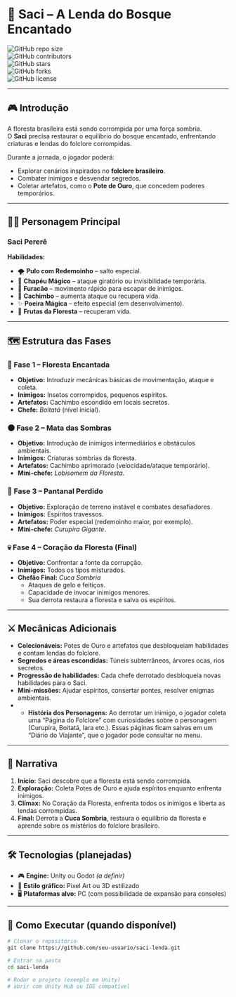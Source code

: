 # 🌿 Saci – A Lenda do Bosque Encantado  

![GitHub repo size](https://img.shields.io/github/repo-size/seu-usuario/saci-lenda)  
![GitHub contributors](https://img.shields.io/github/contributors/seu-usuario/saci-lenda)  
![GitHub stars](https://img.shields.io/github/stars/seu-usuario/saci-lenda?style=social)  
![GitHub forks](https://img.shields.io/github/forks/seu-usuario/saci-lenda?style=social)  
![GitHub license](https://img.shields.io/github/license/seu-usuario/saci-lenda)  

---

## 🎮 Introdução  
A floresta brasileira está sendo corrompida por uma força sombria.  
O **Saci** precisa restaurar o equilíbrio do bosque encantado, enfrentando criaturas e lendas do folclore corrompidas.  

Durante a jornada, o jogador poderá:  
- Explorar cenários inspirados no **folclore brasileiro**.  
- Combater inimigos e desvendar segredos.  
- Coletar artefatos, como o **Pote de Ouro**, que concedem poderes temporários.  

---

## 🧙‍♂️ Personagem Principal  

### **Saci Pererê**  
**Habilidades:**  
- 🌪️ **Pulo com Redemoinho** – salto especial.  
- 🎩 **Chapéu Mágico** – ataque giratório ou invisibilidade temporária.  
- 💨 **Furacão** – movimento rápido para escapar de inimigos.  
- 🚬 **Cachimbo** – aumenta ataque ou recupera vida.  
- ✨ **Poeira Mágica** – efeito especial (em desenvolvimento).  
- 🍓 **Frutas da Floresta** – recuperam vida.  

---

## 🗺️ Estrutura das Fases  

### 🌳 Fase 1 – Floresta Encantada  
- **Objetivo:** Introduzir mecânicas básicas de movimentação, ataque e coleta.  
- **Inimigos:** Insetos corrompidos, pequenos espíritos.  
- **Artefatos:** Cachimbo escondido em locais secretos.  
- **Chefe:** *Boitatá* (nível inicial).  

### 🌑 Fase 2 – Mata das Sombras  
- **Objetivo:** Introdução de inimigos intermediários e obstáculos ambientais.  
- **Inimigos:** Criaturas sombrias da floresta.  
- **Artefatos:** Cachimbo aprimorado (velocidade/ataque temporário).  
- **Mini-chefe:** *Lobisomem da Floresta*.  

### 🐊 Fase 3 – Pantanal Perdido  
- **Objetivo:** Exploração de terreno instável e combates desafiadores.  
- **Inimigos:** Espíritos travessos.  
- **Artefatos:** Poder especial (redemoinho maior, por exemplo).  
- **Mini-chefe:** *Curupira Gigante*.  

### 💀 Fase 4 – Coração da Floresta (Final)  
- **Objetivo:** Confrontar a fonte da corrupção.  
- **Inimigos:** Todos os tipos misturados.  
- **Chefão Final:** *Cuca Sombria*  
  - Ataques de gelo e feitiços.  
  - Capacidade de invocar inimigos menores.  
  - Sua derrota restaura a floresta e salva os espíritos.  

---

## ⚔️ Mecânicas Adicionais  
- **Colecionáveis:** Potes de Ouro e artefatos que desbloqueiam habilidades e contam lendas do folclore.  
- **Segredos e áreas escondidas:** Túneis subterrâneos, árvores ocas, rios secretos.  
- **Progressão de habilidades:** Cada chefe derrotado desbloqueia novas habilidades para o Saci.  
- **Mini-missões:** Ajudar espíritos, consertar pontes, resolver enigmas ambientais.
- - **História dos Personagens:** Ao derrotar um inimigo, o jogador coleta uma “Página do Folclore” com curiosidades sobre o personagem (Curupira, Boitatá, Iara etc.). Essas páginas ficam salvas em um “Diário do Viajante”, que o jogador pode consultar no menu.

---

## 📖 Narrativa  

1. **Início:** Saci descobre que a floresta está sendo corrompida.  
2. **Exploração:** Coleta Potes de Ouro e ajuda espíritos enquanto enfrenta inimigos.  
3. **Clímax:** No Coração da Floresta, enfrenta todos os inimigos e liberta as lendas corrompidas.  
4. **Final:** Derrota a **Cuca Sombria**, restaura o equilíbrio da floresta e aprende sobre os mistérios do folclore brasileiro.  

---

## 🛠️ Tecnologias (planejadas)  
- 🎮 **Engine:** Unity ou Godot *(a definir)*  
- 🎨 **Estilo gráfico:** Pixel Art ou 3D estilizado  
- 🖥️ **Plataformas alvo:** PC (com possibilidade de expansão para consoles)  

---

## 🚀 Como Executar (quando disponível)  

```bash
# Clonar o repositório
git clone https://github.com/seu-usuario/saci-lenda.git

# Entrar na pasta
cd saci-lenda

# Rodar o projeto (exemplo em Unity)
# abrir com Unity Hub ou IDE compatível
